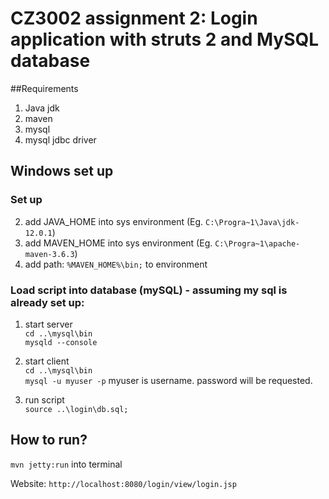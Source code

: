 # CZ3002 assignment 2: Login application with struts 2 and MySQL database

##Requirements 
1. Java jdk 
2. maven
3. mysql 
4. mysql jdbc driver

## Windows set up
### Set up
2. add JAVA_HOME into sys environment (Eg. `C:\Progra~1\Java\jdk-12.0.1`)
3. add MAVEN_HOME into sys environment (Eg. `C:\Progra~1\apache-maven-3.6.3`)
4. add path: `%MAVEN_HOME%\bin;` to environment 

### Load script into database (mySQL) - assuming my sql is already set up: 
1. start server <br>
`cd ..\mysql\bin` <br>
`mysqld --console`

2. start client <br>
`cd ..\mysql\bin` <br>
`mysql -u myuser -p` myuser is username. password will be requested.

3. run script <br>
`source ..\login\db.sql;`

## How to run? <br>
`mvn jetty:run` into terminal 

Website: `http://localhost:8080/login/view/login.jsp`


